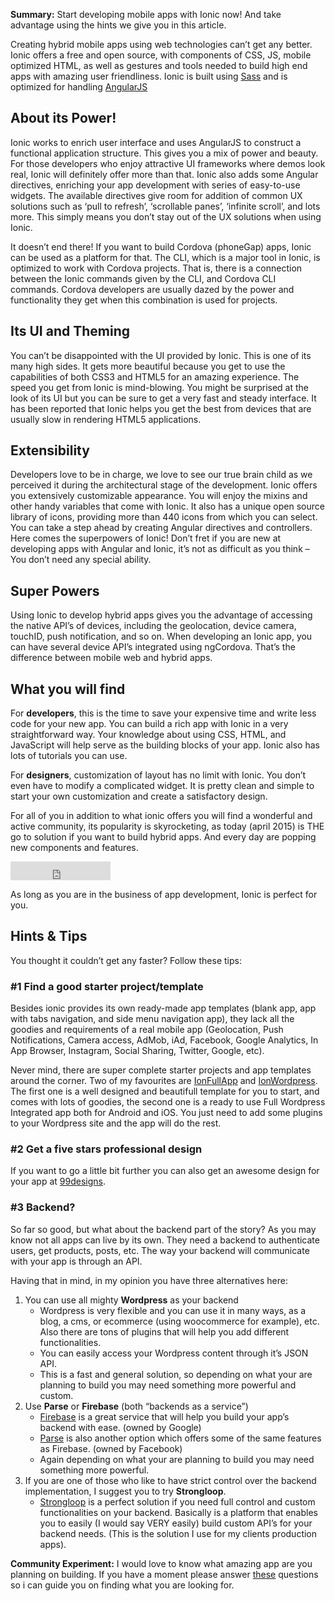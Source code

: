 **Summary:** Start developing mobile apps with Ionic now! And take advantage using the hints we give you in this article.
 
Creating hybrid mobile apps using web technologies can’t get any better. Ionic offers a free and open source, with components of CSS, JS, mobile optimized HTML, as well as gestures and tools needed to build high end apps with amazing user friendliness. Ionic is built using [Sass](http://sass-lang.com/) and is optimized for handling [AngularJS](http://angularjs.org/)

## <a name="ionic-power">About its Power!</a>

Ionic works to enrich user interface and uses AngularJS to construct a functional application structure. This gives you a mix of power and beauty. For those developers who enjoy attractive UI frameworks where demos look real, Ionic will definitely offer more than that. Ionic also adds some Angular directives, enriching your app development with series of easy-to-use widgets. The available directives give room for addition of common UX solutions such as ‘pull to refresh’, ‘scrollable panes’, ‘infinite scroll’, and lots more. This simply means you don’t stay out of the UX solutions when using Ionic.

It doesn’t end there! If you want to build Cordova (phoneGap) apps, Ionic can be used as a platform for that. The CLI, which is a major tool in Ionic, is optimized to work with Cordova projects. That is, there is a connection between the Ionic commands given by the CLI, and Cordova CLI commands. Cordova developers are usually dazed by the power and functionality they get when this combination is used for projects.

## <a name="ionic-ui-and-theming">Its UI and Theming</a>
You can’t be disappointed with the UI provided by Ionic. This is one of its many high sides. It gets more beautiful because you get to use the capabilities of both CSS3 and HTML5 for an amazing experience. The speed you get from Ionic is mind-blowing. You might be surprised at the look of its UI but you can be sure to get a very fast and steady interface. It has been reported that Ionic helps you get the best from devices that are usually slow in rendering HTML5 applications.

## <a name="ionic-extensibility">Extensibility</a>
Developers love to be in charge, we love to see our true brain child as we perceived it during the architectural stage of the development. Ionic offers you extensively customizable appearance. You will enjoy the mixins and other handy variables that come with Ionic. It also has a unique open source library of icons, providing more than 440 icons from which you can select. You can take a step ahead by creating Angular directives and controllers. Here comes the superpowers of Ionic! Don’t fret if you are new at developing apps with Angular and Ionic, it’s not as difficult as you think – You don’t need any special ability.

## <a name="ionic-super-powers">Super Powers</a>
Using Ionic to develop hybrid apps gives you the advantage of accessing the native API’s of devices, including the geolocation, device camera, touchID, push notification, and so on. When developing an Ionic app, you can have several device API’s integrated using ngCordova. That’s the difference between mobile web and hybrid apps.

## <a name="what-you-will-find-using-ionic">What you will find</a>
For **developers**, this is the time to save your expensive time and write less code for your new app. You can build a rich app with Ionic in a very straightforward way. Your knowledge about using CSS, HTML, and JavaScript will help serve as the building blocks of your app. Ionic also has lots of tutorials you can use.
 
For **designers**, customization of layout has no limit with Ionic. You don’t even have to modify a complicated widget. It is pretty clean and simple to start your own customization and create a satisfactory design.

For all of you in addition to what ionic offers you will find a wonderful and active community, its popularity is skyrocketing, as today (april 2015) is THE go to solution if you want to build hybrid apps. And every day are popping new components and features.

<iframe src="https://ghbtns.com/github-btn.html?user=driftyco&repo=ionic
&type=star&count=true&size=large" frameborder="0" scrolling="0" width="160px" height="30px"></iframe>

As long as you are in the business of app development, Ionic is perfect for you.

## <a name="ionic-hints-and-tips">Hints & Tips</a>
You thought it couldn’t get any faster? Follow these tips:

### \#1 Find a good starter project/template
Besides ionic provides its own ready-made app templates (blank app, app with tabs navigation, and side menu navigation app), they lack all the goodies and requirements of a real mobile app (Geolocation, Push Notifications, Camera access, AdMob, iAd, Facebook, Google Analytics, In App Browser, Instagram, Social Sharing, Twitter, Google, etc).

Never mind, there are super complete starter projects and app templates around the corner. 
Two of my favourites are [IonFullApp](http://codecanyon.net/item/ionfullapp-ionic-phonegapcordova-full-hybrid-app/10400343?ref=recommended_for_you) and [IonWordpress](http://codecanyon.net/item/ionwordpress-wordpress-full-integrated-mobile-app/10639789?ref=recommended_for_you). The first one is a well designed and beautifull template for you to start, and comes with lots of goodies, the second one is a ready to use Full Wordpress Integrated app both for Android and iOS. You just need to add some plugins to your Wordpress site and the app will do the rest.

### \#2 Get a five stars professional design
If you want to go a little bit further you can also get an awesome design for your app at [99designs](http://99designs.com/mobile-app-design).

### \#3 Backend?
So far so good, but what about the backend part of the story? As you may know not all apps can live by its own. They need a backend to authenticate users, get products, posts, etc. The way your backend will communicate with your app is through an API.

Having that in mind, in my opinion you have three alternatives here:

1. You can use all mighty **Wordpress** as your backend
    - Wordpress is very flexible and you can use it in many ways, as a blog, a cms, or ecommerce (using woocommerce for example), etc. Also there are tons of plugins that will help you add different functionalities.
    - You can easily access your Wordpress content through it’s JSON API.
    - This is a fast and general solution, so depending on what your are planning to build you may need something more powerful and custom.
2. Use **Parse** or **Firebase** (both “backends as a service”)
    - [Firebase](https://www.firebase.com/) is a great service that will help you build your app’s backend with ease. (owned by Google)
    - [Parse](https://www.parse.com/) is also another option which offers some of the same features as Firebase. (owned by Facebook)
    - Again depending on what your are planning to build you may need something more powerful.
3. If you are one of those who like to have strict control over the backend implementation, I suggest you to try **Strongloop**.
    - [Strongloop](https://strongloop.com/) is a perfect solution if you need full control and custom functionalities on your backend. Basically is a platform that enables you to easily (I would say VERY easily) build custom API’s for your backend needs. (This is the solution I use for my clients production apps).

**Community Experiment:** I would love to know what amazing app are you planning on building. If you have a moment please answer [these](http://bit.ly/1LTn3XC) questions so i can guide you on finding what you are looking for.